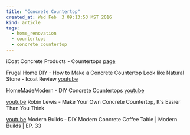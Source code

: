 ```yaml
---
title: "Concrete Countertop"
created_at: Wed Feb  3 09:13:53 MST 2016
kind: article
tags:
  - home_renovation
  - countertops
  - concrete_countertop
---
```


iCoat Concrete Products - Countertops
<a href="http://icoatproducts.com/index.php?option=com_content&view=article&id=87&Itemid=129" target="_blank">page</a>

Frugal Home DIY - How to Make a Concrete Countertop Look like Natural Stone - Icoat Review
<a href="https://www.youtube.com/watch?v=rQkUwj9NCgI" target="_blank">youtube</a>


HomeMadeModern - DIY Concrete Countertops
<a href="https://www.youtube.com/watch?v=eyouJ9Kx1OQ" target="_blank">youtube</a>


<a href="https://www.youtube.com/watch?v=9866dmfJxUU" target="_blank">youtube</a>
Robin Lewis - Make Your Own Concrete Countertop, It's Easier Than You Think

<a href="https://www.youtube.com/watch?v=5sgEEUSejlM" target="_blank">youtube</a>
Modern Builds - DIY Modern Concrete Coffee Table | Modern Builds | EP. 33

<!-- html boilerplate
<a href="" target="_blank"></a>
<img src="" width="400px">
-->

